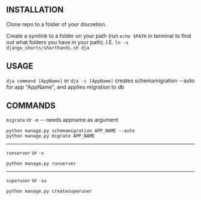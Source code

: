 INSTALLATION
------------

Clone repo to a folder of your discretion.

Create a symlink to a folder on your path (run `echo $PATH` in terminal to find out what folders you have in your path). I.E. `ln -s django_shorts/shorthands.sh dja`


USAGE
-----
`dja command [AppName]` or `dja -c [AppName]` creates schemamigration --auto for app "AppName", and applies migration to db


COMMANDS
--------
`migrate` or `-m` -- needs appname as argument

    python manage.py schemamigration APP_NAME --auto
    python manage.py migrate APP_NAME

***

`runserver` or `-s`

    python manage.py runserver

***

`superuser` or `-su`

    python manage.py createsuperuser